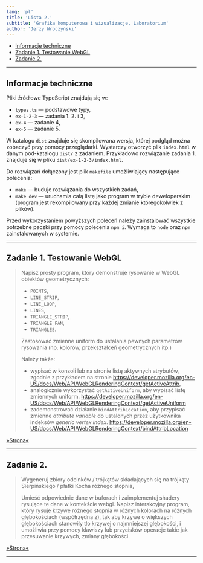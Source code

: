 ```yaml
---
lang: 'pl'
title: 'Lista 2.'
subtitle: 'Grafika komputerowa i wizualizacje, Laboratorium'
author: 'Jerzy Wroczyński'
---
```


- [Informacje techniczne](#informacje-techniczne)
- [Zadanie 1. Testowanie WebGL](#zadanie-1-testowanie-webgl)
- [Zadanie 2.](#zadanie-2)

---

## Informacje techniczne

Pliki źródłowe TypeScript znajdują się w:
- `types.ts` — podstawowe typy,
- `ex-1-2-3` — zadania 1. 2. i 3,
- `ex-4` — zadanie 4,
- `ex-5` — zadanie 5.

W katalogu `dist` znajduje się skompilowana wersja, której podgląd można zobaczyć przy pomocy przeglądarki.
Wystarczy otworzyć plik `index.html` w danym pod-katalogu `dist/` z zadaniem.
Przykładowo rozwiązanie zadania 1. znajduje się w pliku `dist/ex-1-2-3/index.html`.

Do rozwiązań dołączony jest plik `makefile` umożliwiający następujące polecenia:
- `make` —  buduje rozwiązania do wszystkich zadań,
- `make dev` — uruchamia całą listę jako program w trybie deweloperskim
(program jest rekompilowany przy każdej zmianie któregokolwiek z plików).

Przed wykorzystaniem powyższych poleceń należy zainstalować wszystkie potrzebne paczki przy pomocy polecenia `npm i`.
Wymaga to `node` oraz `npm` zainstalowanych w systemie.

---

## Zadanie 1. Testowanie WebGL

> Napisz prosty program, który demonstruje rysowanie w WebGL obiektów geometrycznych:
> - `POINTS`,
> - `LINE_STRIP`,
> - `LINE_LOOP`,
> - `LINES`,
> - `TRIANGLE_STRIP`,
> - `TRIANGLE_FAN`,
> - `TRIANGLES`.
>
> Zastosować zmienne uniform do ustalania pewnych parametrów rysowania
> (np. kolorów, przekształceń geometrycznych itp.)
>
> Należy także:
> - wypisać w konsoli lub na stronie listę aktywnych atrybutów,
>     zgodnie z przykładem na stronie <https://developer.mozilla.org/en-US/docs/Web/API/WebGLRenderingContext/getActiveAttrib>,
> - analogicznie wykorzystać `getActiveUniform`, aby wypisać listę zmiennych uniform.
>     <https://developer.mozilla.org/en-US/docs/Web/API/WebGLRenderingContext/getActiveUniform>
> - zademonstrować działanie `bindAttribLocation`, aby przypisać zmienne *attribute variable* do ustalonych przez użytkownika indeksów *generic vertex index*.
>     <https://developer.mozilla.org/en-US/docs/Web/API/WebGLRenderingContext/bindAttribLocation>

[»Strona«](dist/ex-1/index.html)

---

## Zadanie 2.

> Wygeneruj zbiory odcinków / trójkątów składających się na trójkąty Sierpińskiego / płatki Kocha różnego stopnia,
>
> Umieść odpowiednie dane w buforach i zaimplementuj shadery rysujące te dane w kontekście webgl.
> Napisz interakcyjny program,
> który rysuje krzywe różnego stopnia w różnych kolorach na różnych głębokościach (współrzędna z),
> tak aby krzywe o większych głębokościach stanowiły tło krzywej o najmniejszej głębokości,
> i umożliwia przy pomocy klawiszy lub przycisków operacje takie jak przesuwanie krzywych,
> zmiany głębokości.

[»Strona«](dist/ex-2/index.html)

---
